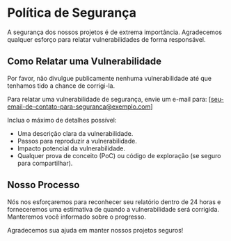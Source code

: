 # Política de Segurança

A segurança dos nossos projetos é de extrema importância. Agradecemos qualquer esforço para relatar vulnerabilidades de forma responsável.

## Como Relatar uma Vulnerabilidade

Por favor, não divulgue publicamente nenhuma vulnerabilidade até que tenhamos tido a chance de corrigi-la.

Para relatar uma vulnerabilidade de segurança, envie um e-mail para:
[seu-email-de-contato-para-seguranca@exemplo.com]

Inclua o máximo de detalhes possível:

- Uma descrição clara da vulnerabilidade.
- Passos para reproduzir a vulnerabilidade.
- Impacto potencial da vulnerabilidade.
- Qualquer prova de conceito (PoC) ou código de exploração (se seguro para compartilhar).

## Nosso Processo

Nós nos esforçaremos para reconhecer seu relatório dentro de 24 horas e forneceremos uma estimativa de quando a vulnerabilidade será corrigida. Manteremos você informado sobre o progresso.

Agradecemos sua ajuda em manter nossos projetos seguros!
